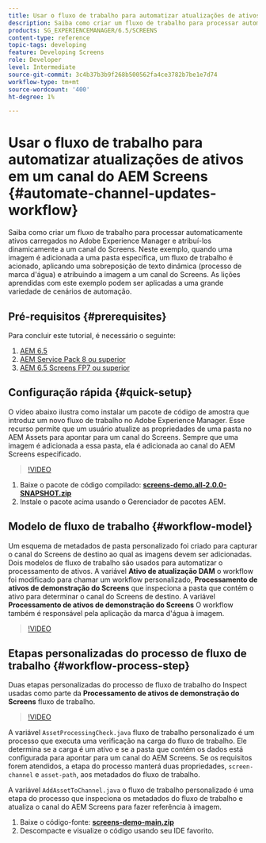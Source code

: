 ```yaml
---
title: Usar o fluxo de trabalho para automatizar atualizações de ativos em um canal do AEM Screens
description: Saiba como criar um fluxo de trabalho para processar automaticamente ativos carregados no Adobe Experience Manager e atribuí-los dinamicamente a um canal do Screens.
products: SG_EXPERIENCEMANAGER/6.5/SCREENS
content-type: reference
topic-tags: developing
feature: Developing Screens
role: Developer
level: Intermediate
source-git-commit: 3c4b37b3b9f268b500562fa4ce3782b7be1e7d74
workflow-type: tm+mt
source-wordcount: '400'
ht-degree: 1%

---
```



# Usar o fluxo de trabalho para automatizar atualizações de ativos em um canal do AEM Screens {#automate-channel-updates-workflow}

Saiba como criar um fluxo de trabalho para processar automaticamente ativos carregados no Adobe Experience Manager e atribuí-los dinamicamente a um canal do Screens. Neste exemplo, quando uma imagem é adicionada a uma pasta específica, um fluxo de trabalho é acionado, aplicando uma sobreposição de texto dinâmica (processo de marca d&#39;água) e atribuindo a imagem a um canal do Screens. As lições aprendidas com este exemplo podem ser aplicadas a uma grande variedade de cenários de automação.

## Pré-requisitos {#prerequisites}

Para concluir este tutorial, é necessário o seguinte:

1. [AEM 6.5](https://experienceleague.adobe.com/en/docs/experience-manager-65)
1. [AEM Service Pack 8 ou superior](https://experienceleague.adobe.com/pt-br/docs/experience-manager-65/content/release-notes/release-notes)
1. [AEM 6.5 Screens FP7 ou superior](https://experienceleague.adobe.com/en/docs/experience-manager-screens/user-guide/release-notes/release-notes-fp-202103)

## Configuração rápida {#quick-setup}

O vídeo abaixo ilustra como instalar um pacote de código de amostra que introduz um novo fluxo de trabalho no Adobe Experience Manager. Esse recurso permite que um usuário atualize as propriedades de uma pasta no AEM Assets para apontar para um canal do Screens. Sempre que uma imagem é adicionada a essa pasta, ela é adicionada ao canal do AEM Screens especificado.

>[!VIDEO](https://video.tv.adobe.com/v/333174/?quality=12&learn=on)

1. Baixe o pacote de código compilado: **[screens-demo.all-2.0.0-SNAPSHOT.zip](./assets/screens-demo.all-2.0.0-SNAPSHOT.zip)**
1. Instale o pacote acima usando o Gerenciador de pacotes AEM.

## Modelo de fluxo de trabalho {#workflow-model}

Um esquema de metadados de pasta personalizado foi criado para capturar o canal do Screens de destino ao qual as imagens devem ser adicionadas. Dois modelos de fluxo de trabalho são usados para automatizar o processamento de ativos. A variável **Ativo de atualização DAM** o workflow foi modificado para chamar um workflow personalizado, **Processamento de ativos de demonstração do Screens** que inspeciona a pasta que contém o ativo para determinar o canal do Screens de destino. A variável **Processamento de ativos de demonstração do Screens** O workflow também é responsável pela aplicação da marca d&#39;água à imagem.

>[!VIDEO](https://video.tv.adobe.com/v/333175/?quality=12&learn=on)

## Etapas personalizadas do processo de fluxo de trabalho {#workflow-process-step}

Duas etapas personalizadas do processo de fluxo de trabalho do Inspect usadas como parte da **Processamento de ativos de demonstração do Screens** fluxo de trabalho.

>[!VIDEO](https://video.tv.adobe.com/v/333179/?quality=12&learn=on)

A variável `AssetProcessingCheck.java` fluxo de trabalho personalizado é um processo que executa uma verificação na carga do fluxo de trabalho. Ele determina se a carga é um ativo e se a pasta que contém os dados está configurada para apontar para um canal do AEM Screens. Se os requisitos forem atendidos, a etapa do processo manterá duas propriedades, `screen-channel` e `asset-path`, aos metadados do fluxo de trabalho.

A variável `AddAssetToChannel.java` o fluxo de trabalho personalizado é uma etapa do processo que inspeciona os metadados do fluxo de trabalho e atualiza o canal do AEM Screens para fazer referência à imagem.

1. Baixe o código-fonte: **[screens-demo-main.zip](./assets/screens-demo-main.zip)**
1. Descompacte e visualize o código usando seu IDE favorito.
